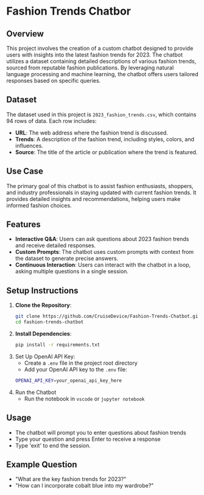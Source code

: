 # Fashion Trends Chatbor

## Overview

This project involves the creation of a custom chatbot designed to provide users with insights into the latest fashion trends for 2023. The chatbot utilizes a dataset containing detailed descriptions of various fashion trends, sourced from reputable fashion publications. By leveraging natural language processing and machine learning, the chatbot offers users tailored responses based on specific queries.

## Dataset

The dataset used in this project is `2023_fashion_trends.csv`, which contains 94 rows of data. Each row includes:
- **URL**: The web address where the fashion trend is discussed.
- **Trends**: A description of the fashion trend, including styles, colors, and influences.
- **Source**: The title of the article or publication where the trend is featured.

## Use Case

The primary goal of this chatbot is to assist fashion enthusiasts, shoppers, and industry professionals in staying updated with current fashion trends. It provides detailed insights and recommendations, helping users make informed fashion choices.

## Features

- **Interactive Q&A**: Users can ask questions about 2023 fashion trends and receive detailed responses.
- **Custom Prompts**: The chatbot uses custom prompts with context from the dataset to generate precise answers.
- **Continuous Interaction**: Users can interact with the chatbot in a loop, asking multiple questions in a single session.

## Setup Instructions

1. **Clone the Repository**:
    ```bash
    git clone https://github.com/CruiseDevice/Fashion-Trends-Chatbot.git
    cd fashion-trends-chatbot

2. **Install Dependencies**:
    ```bash
    pip install -r requirements.txt

3. Set Up OpenAI API Key:
    - Create a `.env` file in the project root directory
    - Add your OpenAI API key to the `.env` file:
    ```bash
    OPENAI_API_KEY=your_openai_api_key_here

4. Run the Chatbot
    - Run the notebook in `vscode` or `jupyter notebook`

## Usage

- The chatbot will prompt you to enter questions about fashion trends
- Type your question and press Enter to receive a response
- Type 'exit' to end the session.

## Example Question

- "What are the key fashion trends for 2023?"
- "How can I incorporate cobalt blue into my wardrobe?"
